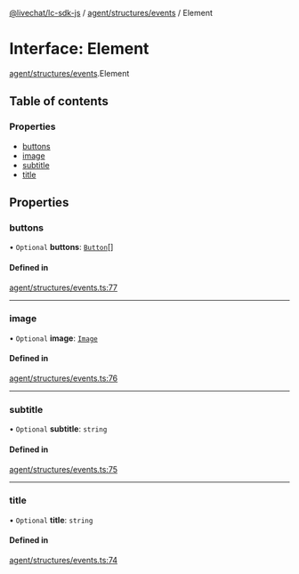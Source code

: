 [@livechat/lc-sdk-js](../README.md) / [agent/structures/events](../modules/agent_structures_events.md) / Element

# Interface: Element

[agent/structures/events](../modules/agent_structures_events.md).Element

## Table of contents

### Properties

- [buttons](agent_structures_events.Element.md#buttons)
- [image](agent_structures_events.Element.md#image)
- [subtitle](agent_structures_events.Element.md#subtitle)
- [title](agent_structures_events.Element.md#title)

## Properties

### buttons

• `Optional` **buttons**: [`Button`](agent_structures_events.Button.md)[]

#### Defined in

[agent/structures/events.ts:77](https://github.com/livechat/lc-sdk-js/blob/1fa827f/src/agent/structures/events.ts#L77)

___

### image

• `Optional` **image**: [`Image`](agent_structures_events.Image.md)

#### Defined in

[agent/structures/events.ts:76](https://github.com/livechat/lc-sdk-js/blob/1fa827f/src/agent/structures/events.ts#L76)

___

### subtitle

• `Optional` **subtitle**: `string`

#### Defined in

[agent/structures/events.ts:75](https://github.com/livechat/lc-sdk-js/blob/1fa827f/src/agent/structures/events.ts#L75)

___

### title

• `Optional` **title**: `string`

#### Defined in

[agent/structures/events.ts:74](https://github.com/livechat/lc-sdk-js/blob/1fa827f/src/agent/structures/events.ts#L74)
